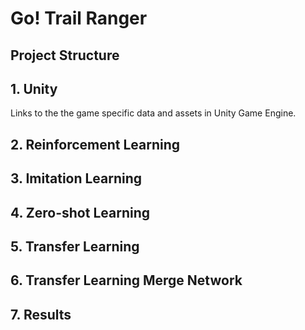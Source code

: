 # Go! Trail Ranger
## Project Structure
## 1. Unity  
Links to the the game specific data and assets in Unity Game Engine.  
## 2. Reinforcement Learning  

## 3. Imitation Learning
## 4. Zero-shot Learning
## 5. Transfer Learning
## 6. Transfer Learning Merge Network
## 7. Results
